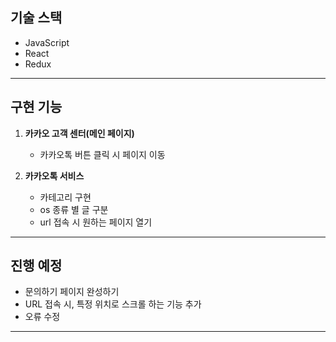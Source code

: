 ## 기술 스택

- JavaScript
- React
- Redux
------------------------------------
## 구현 기능

1. **카카오 고객 센터(메인 페이지)**
    - 카카오톡 버튼 클릭 시 페이지 이동

2. **카카오톡 서비스**
    - 카테고리 구현
    - os 종류 별 글 구분
    - url 접속 시 원하는 페이지 열기
------------------------------------
## 진행 예정

- 문의하기 페이지 완성하기
- URL 접속 시, 특정 위치로 스크롤 하는 기능 추가
- 오류 수정
------------------------------------